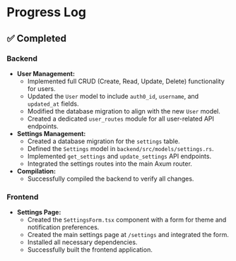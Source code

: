 # Progress Log

## ✅ Completed

### Backend
- **User Management:**
  - Implemented full CRUD (Create, Read, Update, Delete) functionality for users.
  - Updated the `User` model to include `auth0_id`, `username`, and `updated_at` fields.
  - Modified the database migration to align with the new `User` model.
  - Created a dedicated `user_routes` module for all user-related API endpoints.
- **Settings Management:**
  - Created a database migration for the `settings` table.
  - Defined the `Settings` model in `backend/src/models/settings.rs`.
  - Implemented `get_settings` and `update_settings` API endpoints.
  - Integrated the settings routes into the main Axum router.
- **Compilation:**
  - Successfully compiled the backend to verify all changes.

### Frontend
- **Settings Page:**
  - Created the `SettingsForm.tsx` component with a form for theme and notification preferences.
  - Created the main settings page at `/settings` and integrated the form.
  - Installed all necessary dependencies.
  - Successfully built the frontend application.
